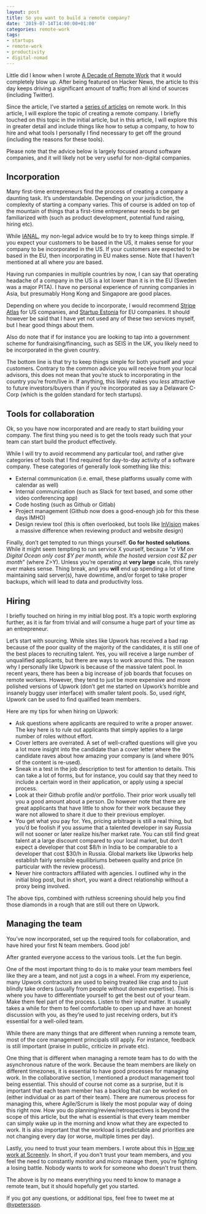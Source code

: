 ```yaml
---
layout: post
title: So you want to build a remote company?
date: '2019-07-14T14:00:00+01:00'
categories: remote-work
tags:
- startups
- remote-work
- productivity
- digital-nomad
---
```


Little did I know when I wrote [A Decade of Remote Work]({{site.url}}/remote-work/2019/05/18/a-decade-of-remote.html) that it would completely blow up. After being featured on Hacker News, the article to this day keeps driving a significant amount of traffic from all kind of sources (including Twitter).

Since the article, I’ve started a [series of articles]({{site.url}}/remote-work/) on remote work. In this article, I will explore the topic of creating a remote company. I briefly touched on this topic in the initial article, but in this article, I will explore this in greater detail and include things like how to setup a company, to how to hire and what tools I personally I find necessary to get off the ground (including the reasons for these tools).

Please note that the advice below is largely focused around software companies, and it will likely not be very useful for non-digital companies.

## Incorporation

Many first-time entrepreneurs find the process of creating a company a daunting task. It’s understandable. Depending on your jurisdiction, the complexity of starting a company varies. This of course is added on top of the mountain of things that a first-time entrepreneur needs to be get familiarized with (such as product development, potential fund raising, hiring etc).

While [IANAL](https://en.m.wikipedia.org/wiki/IANAL), my non-legal advice would be to try to keep things simple. If you expect your customers to be based in the US, it makes sense for your company to be incorporated in the US. If your customers are expected to be based in the EU, then incorporating in EU makes sense. Note that I haven’t mentioned at all where *you* are based.

Having run companies in multiple countries by now, I can say that operating headache of a company in the US is a lot lower than it is in the EU (Sweden was a major PITA). I have no personal experience of running companies in Asia, but presumably Hong Kong and Singapore are good places.

Depending on where you decide to incorporate, I would recommend [Stripe Atlas](https://www.stripe.com/atlas) for US companies, and [Startup Estonia](https://www.startupestonia.ee/) for EU companies. It should however be said that I have yet not used any of these two services myself, but I hear good things about them.

Also do note that if for instance you are looking to tap into a government scheme for fundraising/financing, such as SEIS in the UK, you likely need to be incorporated in the given country.

The bottom line is that try to keep things simple for both yourself and your customers. Contrary to the common advice you will receive from your local advisors, this does not mean that you’re stuck to incorporating in the country you’re from/live in. If anything, this likely makes you *less* attractive to future investors/buyers than if you’re incorporated as say a Delaware C-Corp (which is the golden standard for tech startups).

## Tools for collaboration

Ok, so you have now incorporated and are ready to start building your company. The first thing you need is to get the tools ready such that your team can start build the product effectively.

While I will try to avoid recommend any particular tool, and rather give categories of tools that I find required for day-to-day activity of a software company. These categories of generally look something like this:

* External communication (i.e. email, these platforms usually come with calendar as well)
* Internal communication (such as Slack for text based, and some other video conferencing app)
* Code hosting (such as Github or Gitlab)
* Project management (Github now does a good-enough job for this these days IMHO)
* Design review tool (this is often overlooked, but tools like [InVision](https://www.invisionapp.com/) makes a massive difference when reviewing product and website design)

Finally, don’t get tempted to run things yourself. **Go for hosted solutions**. While it might seem tempting to run service X yourself, because “*a VM on Digital Ocean only cost $Y per month, while the hosted version cost $Z per month*” (where Z>Y). Unless you’re operating at **very large** scale, this rarely ever makes sense. Thing break, and you **will** end up spending a lot of time maintaining said server(s), have downtime, and/or forget to take proper backups, which will lead to data and productivity loss.

## Hiring

I briefly touched on hiring in my initial blog post. It’s a topic worth exploring further, as it is far from trivial and *will* consume a huge part of your time as an entrepreneur.  

Let’s start with sourcing. While sites like Upwork has received a bad rap because of the poor quality of the majority of the candidates, it is still one of the best places to recruiting talent. Yes, you will receive a large number of unqualified applicants, but there are ways to work around this. The reason why I personally like Upwork is because of the massive talent pool. In recent years, there has been a big increase of job boards that focuses on remote workers. However, they tend to just be more expensive and more polished versions of Upwork (don’t get me started on Upwork’s horrible and insanely buggy user interface) with smaller talent pools. So, used right, Upwork can be used to find qualified team members.

Here are my tips for when hiring on Upwork:

* Ask questions where applicants are required to write a proper answer. The key here is to rule out applicants that simply applies to a large number of roles without effort.
* Cover letters are overrated. A set of well-crafted questions will give you a lot more insight into the candidate than a cover letter where the candidate raves about how amazing your company is (and where 90% of the content is re-used).
* Sneak in a test in the job description to test for attention to details. This can take a lot of forms, but for instance, you could say that they need to include a certain word in their application, or apply using a special process.
* Look at their Github profile and/or portfolio. Their prior work usually tell you a good amount about a person. Do however note that there are great applicants that have little to show for their work because they ware not allowed to share it due to their previous employer.
* You get what you pay for. Yes, pricing arbitrage is still a real thing, but you’d be foolish if you assume that a talented developer in say Russia will not sooner or later realize his/her market rate. You can still find great talent at a large discount compared to your local market, but don’t expect a developer that cost $8/h in India to be comparable to a developer that cost $30/h in Russia. Global markets like Upworks help establish fairly sensible equilibriums between quality and price (in particular with the review process).
* Never hire contractors affiliated with agencies. I outlined why in the initial blog post, but in short, you want a direct relationship without a proxy being involved.

The above tips, combined with ruthless screening should help you find those diamonds in a rough that are still out there on Upwork.

## Managing the team

You’ve now incorporated, set up the required tools for collaboration, and have hired your first N team members. Good job!

After granted everyone access to the various tools. Let the fun begin.

One of the most important thing to do is to make your team members feel like they are a team, and not just a cogs in a wheel. From my experience, many Upwork contractors are used to being treated like crap and to just blindly take orders (usually from people without domain expertise). This is where you have to differentiate yourself to get the best out of your team. Make them feel part of the process. Listen to their input matter. It usually takes a while for them to feel comfortable to open up and have an honest discussion with you, as they’re used to just receiving orders, but it’s essential for a well-oiled team.

While there are many things that are different when running a remote team, most of the core management principals still apply. For instance, feedback is still important (praise in public, criticize in private etc).

One thing that is different when managing a remote team has to do with the asynchronous nature of the work. Because the team members are likely on different timezones, it is essential to have good processes for managing work. In the collaborative section, I mentioned a product management tool being essential. This should of course not come as a surprise, but it is important that each team member has a backlog that can be worked on (either individual or as part of their team). There are numerous process for managing this, where Agile/Scrum is likely the most popular way of doing this right now. How you do planning/review/retrospectives is beyond the scope of this article, but the what is essential is that every team member can simply wake up in the morning and know what they are expected to work. It is also important that the workload is predictable and priorities are not changing every day (or worse, multiple times per day).

Lastly, you need to trust your team members. I wrote about this in [How we work at Screenly](https://www.screenly.io/blog/2016/11/23/how-we-work-at-screenly/). In short, if you don't trust your team members, and you feel the need to constantly monitor and micro manage them, you're fighting a losing battle. Nobody wants to work for someone who doesn't trust them.

The above is by no means everything you need to know to manage a remote team, but it should hopefully get you started.

If you got any questions, or additional tips, feel free to tweet me at [@vpetersson](https://www.twitter.com/vpetersson).
